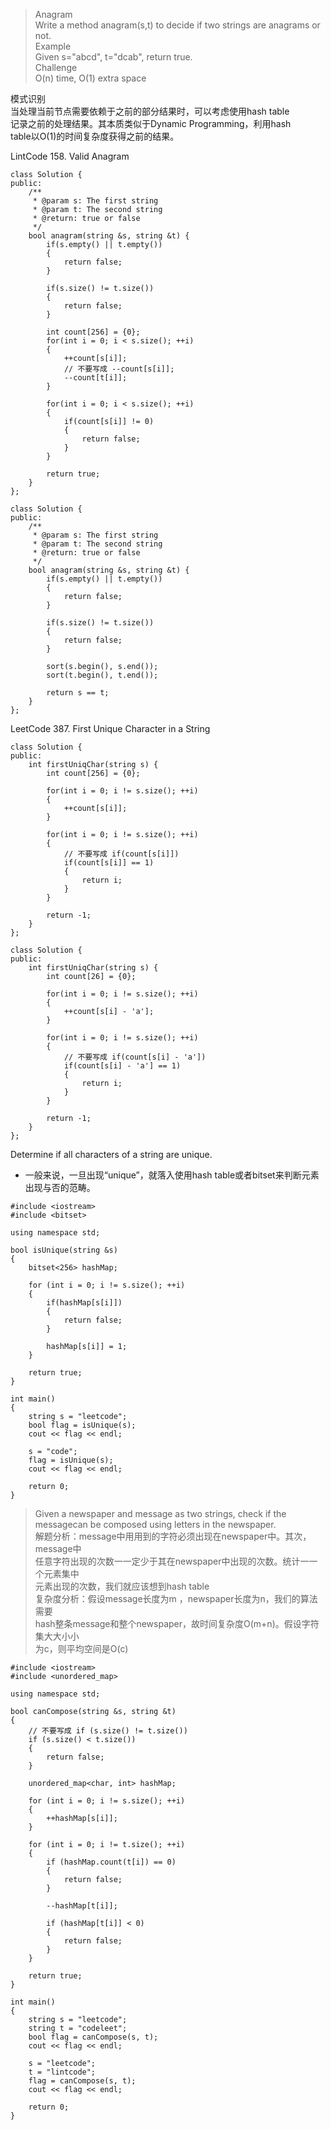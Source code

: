 >Anagram  
Write a method anagram(s,t) to decide if two strings are anagrams or not.  
Example  
Given s="abcd", t="dcab", return true.  
Challenge  
O(n) time, O(1) extra space

模式识别  
当处理当前节点需要依赖于之前的部分结果时，可以考虑使用hash table  
记录之前的处理结果。其本质类似于Dynamic Programming，利用hash  
table以O(1)的时间复杂度获得之前的结果。

LintCode 158. Valid Anagram

```
class Solution {
public:
    /**
     * @param s: The first string
     * @param t: The second string
     * @return: true or false
     */
    bool anagram(string &s, string &t) {
    	if(s.empty() || t.empty())
    	{
    		return false;
    	}

    	if(s.size() != t.size())
    	{
    		return false;
    	}

    	int count[256] = {0};
    	for(int i = 0; i < s.size(); ++i)
    	{
    		++count[s[i]];
            // 不要写成 --count[s[i]]; 
    		--count[t[i]];
    	}

    	for(int i = 0; i < s.size(); ++i)
    	{
    		if(count[s[i]] != 0)
    		{
    			return false;
    		}
    	}

    	return true;
    }
};
```


```
class Solution {
public:
    /**
     * @param s: The first string
     * @param t: The second string
     * @return: true or false
     */
    bool anagram(string &s, string &t) {
        if(s.empty() || t.empty())
        {
        	return false;
        }

        if(s.size() != t.size())
        {
        	return false;
        }

        sort(s.begin(), s.end());
        sort(t.begin(), t.end());

        return s == t;
    }
};
```


LeetCode 387. First Unique Character in a String
```
class Solution {
public:
    int firstUniqChar(string s) {
        int count[256] = {0};

        for(int i = 0; i != s.size(); ++i)
        {
            ++count[s[i]];
        }

        for(int i = 0; i != s.size(); ++i)
        {
            // 不要写成 if(count[s[i]])
            if(count[s[i]] == 1)
            {
                return i;
            }
        }

        return -1;
    }
};
```

```
class Solution {
public:
    int firstUniqChar(string s) {
        int count[26] = {0};

        for(int i = 0; i != s.size(); ++i)
        {
            ++count[s[i] - 'a'];
        }

        for(int i = 0; i != s.size(); ++i)
        {
            // 不要写成 if(count[s[i] - 'a'])
            if(count[s[i] - 'a'] == 1)
            {
                return i;
            }
        }

        return -1;
    }
};
```

Determine if all characters of a string are unique.
* 一般来说，一旦出现“unique”，就落入使用hash table或者bitset来判断元素出现与否的范畴。
```
#include <iostream>      
#include <bitset>        

using namespace std;

bool isUnique(string &s)
{
	bitset<256> hashMap;

	for (int i = 0; i != s.size(); ++i)
	{
		if(hashMap[s[i]])
		{
			return false;
		}

		hashMap[s[i]] = 1;
	}

	return true;
}

int main()
{
	string s = "leetcode";
	bool flag = isUnique(s);
	cout << flag << endl;

	s = "code";
	flag = isUnique(s);
	cout << flag << endl;

	return 0;
}
```

>Given a newspaper and message as two strings, check if the messagecan be composed using letters in the newspaper.  
解题分析：message中⽤用到的字符必须出现在newspaper中。其次，message中  
任意字符出现的次数⼀一定少于其在newspaper中出现的次数。统计⼀一个元素集中  
元素出现的次数，我们就应该想到hash table  
复杂度分析：假设message长度为m ，newspaper长度为n，我们的算法需要  
hash整条message和整个newspaper，故时间复杂度O(m+n)。假设字符集⼤大⼩小  
为c，则平均空间是O(c)
```
#include <iostream>      
#include <unordered_map>    

using namespace std;

bool canCompose(string &s, string &t)
{
	// 不要写成 if (s.size() != t.size())
	if (s.size() < t.size())
	{
		return false;
	}

	unordered_map<char, int> hashMap;

	for (int i = 0; i != s.size(); ++i)
	{
		++hashMap[s[i]];
	}

	for (int i = 0; i != t.size(); ++i)
	{
		if (hashMap.count(t[i]) == 0)
		{
			return false;
		}

		--hashMap[t[i]];

		if (hashMap[t[i]] < 0)
		{
			return false;
		}
	}

	return true;
}

int main()
{
	string s = "leetcode";
	string t = "codeleet";
	bool flag = canCompose(s, t);
	cout << flag << endl;

	s = "leetcode";
	t = "lintcode";
	flag = canCompose(s, t);
	cout << flag << endl;

	return 0;
}
```
